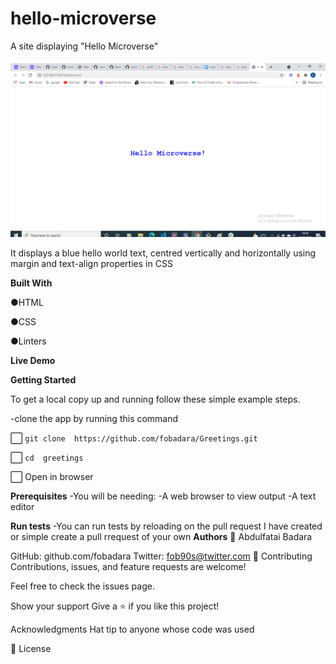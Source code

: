 # hello-microverse

A site displaying "Hello Microverse"

![screenshot](images/Hello-Microverse.gif)

It displays a blue hello world text, centred vertically and horizontally using margin and text-align properties in CSS 

**Built With**

●HTML

●CSS

●Linters

**Live Demo**

**Getting Started**

To get a local copy up and running follow these simple example steps.

-clone the app by running this command 

:white_large_square: ```git clone  https://github.com/fobadara/Greetings.git```

:white_large_square: ```cd  greetings```

:white_large_square: Open in browser


**Prerequisites**
-You will be needing:
-A web browser to view output
-A text editor

**Run tests**
-You can run tests by reloading on the pull request I have created or simple create a pull rrequest of your own 
**Authors**
👤 Abdulfatai Badara

GitHub: github.com/fobadara
Twitter: fob90s@twitter.com
🤝 Contributing
Contributions, issues, and feature requests are welcome!

Feel free to check the issues page.

Show your support
Give a ⭐️ if you like this project!

Acknowledgments
Hat tip to anyone whose code was used

📝 License
